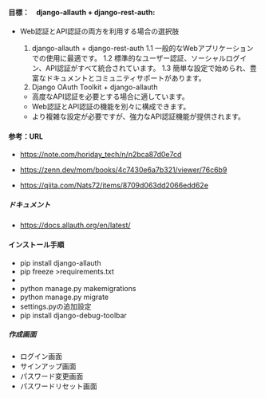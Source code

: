 #### 目標：　django-allauth + django-rest-auth:

- Web認証とAPI認証の両方を利用する場合の選択肢

  1. django-allauth + django-rest-auth
     1.1 一般的なWebアプリケーションでの使用に最適です。
     1.2 標準的なユーザー認証、ソーシャルログイン、API認証がすべて統合されています。
     1.3 簡単な設定で始められ、豊富なドキュメントとコミュニティサポートがあります。
  2. Django OAuth Toolkit + django-allauth

  - 高度なAPI認証を必要とする場合に適しています。
  - Web認証とAPI認証の機能を別々に構成できます。
  - より複雑な設定が必要ですが、強力なAPI認証機能が提供されます。

#### 参考：URL

- https://note.com/horiday_tech/n/n2bca87d0e7cd

- https://zenn.dev/mom/books/4c7430e6a7b321/viewer/76c6b9
- https://qiita.com/Nats72/items/8709d063dd2066edd62e

##### ドキュメント

- https://docs.allauth.org/en/latest/

#### インストール手順
- pip install django-allauth
- pip freeze >requirements.txt
-
- python manage.py makemigrations
- python manage.py migrate
- settings.pyの追加設定
- pip install django-debug-toolbar

##### 作成画面

- ログイン画面
- サインアップ画面
- パスワード変更画面
- パスワードリセット画面
